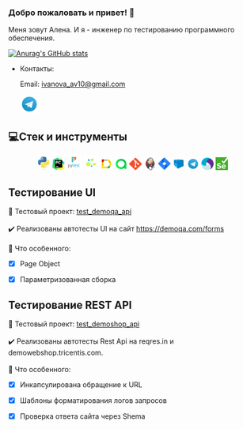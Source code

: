 ### Добро пожаловать и привет! :cherry_blossom:
Меня зовут Алена. И я - инженер по тестированию программного обеспечения.</br>

  
  [![Anurag's GitHub stats](https://github-readme-stats.vercel.app/api?username=AlenaIvanovaV
)](https://github.com/GithubRedMouth/github-readme-stats)

- Контакты:

  Email: ivanova_av10@gmail.com
<p>
  &#8287;&#8287;&#8287;&#8287;&#8287;
  <a href="https://t.me/iav_alena"><img width="37px" alt="Telegram" title="Telegram" src="./images/icons/Telegram.svg"/></a>
  &#8287;
</p>

## 💻Стек и инструменты

<p  align="center">
  <code><img width="5%" title="Python" src="./images/icons/Python-logo-notext.svg"></code>
  <code><img width="5%" title="PyCharm" src="./images/icons/pycharm.svg"></code>
  <code><img width="6%" title="Pytest" src="./images/icons/pytest.png"></code>
  <code><img width="6%" title="Selene" src="./images/icons/selene.png"></code>
  <code><img width="5%" title="Allure Report" src="./images/icons/allure-Report-logo.svg"></code>
  <code><img width="5%" title="Allure TestOps" src="./images/icons/allure-ee-logo.svg"></code>
  <code><img width="5%" title="Github" src="./images/icons/git-logo.svg"></code>
  <code><img width="5%" title="Jenkins" src="./images/icons/jenkins-logo.svg"></code>
  <code><img width="5%" title="Jira" src="./images/icons/jira-logo.svg"></code>
  <code><img width="5%" title="Selenoid" src="./images/icons/selenoid-logo.svg"></code>
  <code><img width="5%" title="Telegram" src="./images/icons/Telegram.svg"></code>
  <code><img width="5%" title="Appium" src="./images/icons/Appium-01.png"></code>
  <code><img width="5%" title="Selenium" src="./images/icons/selenium.png"></code>
 

</p>

## Тестирование UI
:link: Тестовый проект: <a target="_blank" href="https://github.com/AlenaIvanovaV/dz_9_22.git">test_demoqa_api</a></br></br>
:heavy_check_mark: Реализованы автотесты UI на сайт https://demoqa.com/forms </br></br>
:triangular_flag_on_post: Что особенного:

- [x] Page Object
- [x] Параметризованная сборка


## Тестирование REST API
:link: Тестовый проект: <a target="_blank" href="https://github.com/AlenaIvanovaV/dzrest.git">test_demoshop_api</a></br></br>
:heavy_check_mark: Реализованы автотесты Rest Api на reqres.in и demowebshop.tricentis.com.</br></br>
:triangular_flag_on_post: Что особенного:

- [x] Инкапсулирована обращение к URL
- [x] Шаблоны форматирования логов запросов
- [x] Проверка ответа сайта через Shema

